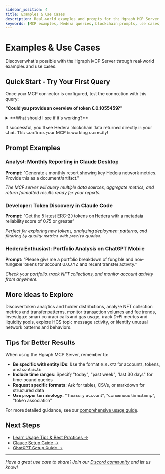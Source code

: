 ```yaml
---
sidebar_position: 4
title: Examples & Use Cases
description: Real-world examples and prompts for the Hgraph MCP Server
keywords: [MCP examples, Hedera queries, blockchain prompts, use cases]
---
```


# Examples & Use Cases

Discover what's possible with the Hgraph MCP Server through real-world examples and use cases.

## Quick Start - Try Your First Query

Once your MCP connector is configured, test the connection with this query:

**"Could you provide an overview of token 0.0.1055459?"**

<details>
<summary>**What should I see if it's working?**</summary>

When your MCP is working correctly, you'll see:

1. Your AI assistant (Claude or ChatGPT) will indicate it's using the Hgraph connector/tools
2. You'll receive real Hedera token data in the response
3. The response will include specific details about the token (name, symbol, supply, etc.)

**Success indicator:** You see real, current Hedera token data with specific numbers and details.

**If not working:** You see generic information or an error message. Check the troubleshooting sections in your setup guide ([Claude](/mcp-server/setup-claude#troubleshooting) | [ChatGPT](/mcp-server/setup-chatgpt#troubleshooting)).

</details>

If successful, you'll see Hedera blockchain data returned directly in your chat. This confirms your MCP is working correctly!

## Prompt Examples

### Analyst: Monthly Reporting in Claude Desktop

**Prompt:** "Generate a monthly report showing key Hedera network metrics. Provide this as a document/artifact."

*The MCP server will query multiple data sources, aggregate metrics, and return formatted results ready for your reports.*

### Developer: Token Discovery in Claude Code

**Prompt:** "Get the 5 latest ERC-20 tokens on Hedera with a metadata reliability score of 0.75 or greater"

*Perfect for exploring new tokens, analyzing deployment patterns, and filtering by quality metrics with precise queries.*

### Hedera Enthusiast: Portfolio Analysis on ChatGPT Mobile

**Prompt:** "Please give me a portfolio breakdown of fungible and non-fungible tokens for account 0.0.XYZ and recent transfer activity."

*Check your portfolio, track NFT collections, and monitor account activity from anywhere.*

## More Ideas to Explore

Discover token analytics and holder distributions, analyze NFT collection metrics and transfer patterns, monitor transaction volumes and fee trends, investigate smart contract calls and gas usage, track DeFi metrics and liquidity pools, explore HCS topic message activity, or identify unusual network patterns and behaviors.

## Tips for Better Results

When using the Hgraph MCP Server, remember to:

- **Be specific with entity IDs**: Use the format `0.0.XYZ` for accounts, tokens, and contracts
- **Include time ranges**: Specify "today", "past week", "last 30 days" for time-bound queries
- **Request specific formats**: Ask for tables, CSVs, or markdown for structured data
- **Use proper terminology**: "Treasury account", "consensus timestamp", "token association"

For more detailed guidance, see our [comprehensive usage guide](/mcp-server/usage-guide).

## Next Steps

- [Learn Usage Tips & Best Practices →](/mcp-server/usage-guide)
- [Claude Setup Guide →](/mcp-server/setup-claude)
- [ChatGPT Setup Guide →](/mcp-server/setup-chatgpt)

---

*Have a great use case to share? Join our [Discord community](https://discord.gg/dwxpRHHVWX) and let us know!*